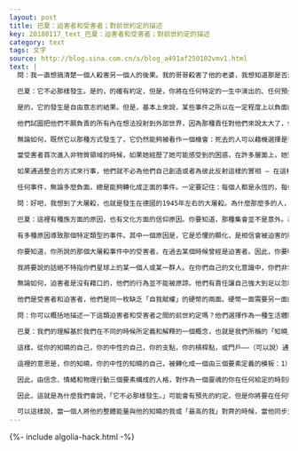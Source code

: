 ```yaml
---
layout: post
title: 巴夏：迫害者和受害者；對前世約定的描述
key: 20180117_text_巴夏：迫害者和受害者；對前世約定的描述
category: text
tags: 文字
source: http://blog.sina.com.cn/s/blog_a491af250102vmv1.html
text: |
  問：我一直想搞清楚一個人殺害另一個人的後果。我的哥哥殺害了他的老婆，我想知道那是否是自由意志的結果，是否是他們進入這一世之前的約定？

  巴夏：它不必那樣發生。是的，的確有約定，但是，你將在任何特定的一生中演出的、任何預先安排好的想法或模式，絕對不必以負面的方式或非整合的方式發生。那些約定都能夠以正面的方式和解及轉化。

  是的，它的發生是自由意志的結果。但是，基本上來說，某些事件之所以在一定程度上以負面的方式發生，是因為沒有人教導事件的參與者，他們其實擁有自由意志，能夠自我賦權。所以，實施那種行為的人，其行為通常出於這樣的信念：他們是弱小無力的。並且他們會帶上其他人一起死，這樣他們就不會感到在黃泉路上他們會孤單。你懂了嗎？

  他們試圖把他們不願負責的所有內在想法投射到外部世界，因為那種責任對他們來說太大了，他們無法承受。他們還沒有被教導去知道他們有能力將責任轉變成正面的行為和認識。所以，在一定意義上，那些預先安排的約定與交互的類型有關，與那些人要解決的他們之間的問題有關。但是，那些預先安排絕對不必導致負面的行為，它們本來可以以正面的方式達成。

  無論如何，既然它以那種方式發生了，它仍然能夠被看作一個機會：死去的人可以藉機選擇是否轉世；殺人者在一定程度上重新獲得了他的力量，這樣，他就能夠認識到他再也不必那樣做了。也就是說，他再也不必那樣放棄他的力量，以至於讓他認為他必須控制外部世界，控制其他人，才能夠感覺到自己的強大。

  當受害者首次進入非物質領域的時候，如果她經歷了她可能感受到的困惑，在許多層面上，她對迫害者也有很大的幫助。因為，很多時候受害者的角色也會給迫害者造成困惑以及相信自己缺乏自我賦權。所以，在一定意義上，雙方的行為都源自於相信自己缺乏自我賦權，只是各自以自己的方式表達而已。他們在對待缺乏自我賦權這樣的信念時，共同演出了一個劇本，並得出合乎邏輯的結論。這給了他們兩個人一個機會來審視他們的行為並承擔責任。

  如果通過整合的方式來行事，他們就不必為他們自己創造或者為彼此反射這樣的實相 – 在這樣的實相中，他們相信他們不能自我賦權，相信他們無法在不必傷害其他人或他們自己的情況下創造他們渴望的實相。

  任何事件，無論多麼負面，總是能夠轉化成正面的事件。一定要記住：每個人都是永恆的，每個人都是無限的。從這個意義上說，從長遠來看，這件事真的並不重要。真正重要的是你做了什麼，你賦予它什麼意義，以及你選擇如何從中吸取教訓並把它往正面的方向轉化。受害者仍然活著。許多人，甚至你們每一個人，在數千次的人生中，或在數萬年的輪迴中，都曾經謀殺過他人或被他人謀殺過。現在，你們再一次選擇困惑和自我賦權。你懂了嗎？

  問：好吧，我想到了大屠殺，也就是發生在德國的1945年左右的大屠殺。為什麼那麼多的人，幾乎一起選擇去創造那種集體體驗？

  巴夏：這裡有種族方面的原因，也有文化方面的信仰原因。你要知道，那種集會並不是意外。再一次，請記住，當我們說你選擇並創造了你的實相的時候，並不意味著它總是一種有意識的選擇或行為，「哦，是的，我想今天被殺死。」不，不，不，那不是我們的意思。我們的意思是，頻率相似的人會發現他們自己會聚集在一起，生活在一個由他們釋放的特定頻率所產生的某種類型的實相中，或者說生活在一個由他們的個人或集體的信念產生的實相中。

  有多種原因導致那個特定類型的事件。其中一個原因是，它是恐懼的顯化，是相信會被迫害的顯化。在那些人的文化信仰中，很多人都相信迫害。在一定程度上，它是他們相信會被迫害的顯化。（另一個原因，）在某種程度上，它也是業力的顯化。再一次，並不是說它必須那樣發生，因為業力與懲罰或報應沒有關係。你們很多人相信業力與懲罰、報應有關，你們很多人製造了業力和輪迴，把它們作為一種懲罰。但是，業力本身與評判和懲罰無關，業力是自願承擔的。許多人無意識地認識到他們在過去或前世的生活中所做的（壞）事，他們作為一個群組聚集在一起，在內心主動承擔著迫害別人所帶來的愧疚。有時候他們也會去贖罪——以他們認為他們需要償還的方式來贖罪。再一次，它不必以那種方式發生。

  你要知道，你所說的那個大屠殺事件中的受害者，在過去某個時候曾經是迫害者。因此，你要明白，我們的意思是，當你們在你們的實相中製造混亂的時候，很多時候，源於恐懼、懷疑或愧疚，那種混亂在你們的過去已經發生過了，只是你們沒有覺察到而已。

  我將要說的話絕不特指你們星球上的某一個人或某一群人。在你們自己的文化意識中，你們非常樂意承認這樣的事實：你們的一些文化團體中的人，很多時候都在非常努力地應付著愧疚這樣的問題。這也是你們曾經說過的。所以，這裡的意思是，你要知道，情願生活在愧疚中的人通常會吸引其他人來對他作出宣判。這是那個事件為什麼會發生的另一個原因。

  無論如何，迫害者是沒有藉口的，他們的行為並不能被原諒。他們有責任讓自己強大到足以忽略掉那些要求被迫害的人的頻率——這些人因潛意識的恐懼而可能迫切需要遭到他人的迫害。但是，同樣的，這裡的意思是，因為這些人潛意識地害怕成為所有那些在其他文化中成長起來的人的象徵性代表[？]，他們需要自己承擔責任。

  他們是受害者和迫害者，他們是同一枚缺乏「自我賦權」的硬幣的兩面。硬幣一面需要另一面的存在而存在。如果硬幣的一面不存在，另一面也不會存在。所以，如果人們不再去演出那樣的想法或者相信受害者這樣的觀念，也就不會有迫害者。當人們認識到他們能夠自我賦權，能夠創造他們渴望的實相而不必傷害其他人或他們自己，就不會有迫害者了。當迫害者決定不再玩這樣的遊戲，就不會有受害者了。他們將無法發現對方。

  問：你可以概括地描述一下這類迫害者和受害者之間的前世約定嗎？他們選擇作為一種生活體驗的約定。

  巴夏：我們的理解基於我們在不同的時候所定義和解釋的一個概念，也就是我們所稱的「知曉」。知曉以中性的方式來運作，來提供服務。信念、情緒和行動是（人格的）三個要素，每一個要素都具有極性，從而共有六個要素。

  這樣，從你的知曉的自己，你的中性的自己，你的支點，你的槓桿點，或門戶——（可以說）通過它你的存在把自己灌注到物質實相中——你創造了一個棱鏡，一個帶有它的極性對等物的三級棱鏡。但是從根本上來說，它是一個包含了信念、情緒和物理行動的三級棱鏡。我們已經把這個概念轉化成顯化公式，我們稱之為「看到它，感受它和成為它。」

  這裡的意思是，你的知曉，你的中性的知曉的自己，被轉化成一個由三個要素定義的模板：1）願景或藍圖；2）情緒或情感，在這個意義上，它是激活要素或激勵要素；3）物理行動，它是行動要素。這三個要素缺一不可。這三個要素的極性之間的交織、舞動是必需的，這樣才能夠實現或者創造任何物質顯化，該顯化於是表達為「約定」或者你的人格所選擇的某個人生的整個人生主題。

  因此，由信念、情緒和物理行動三個要素構成的人格，對作為一個靈魂的你在任何給定的時刻所表達的你的人生軌跡的任何一個特定的點負責，對你在你的人生中所創造的特定的反射負責，對反映了你用你的自由意志所決定的任何方式探索的人生主題的人格面向負責。就這一點來說，在一定意義上，這樣的人格是一個人造的或多變的構造物，它能夠隨時轉變成任何其他類型的人格。

  因此，這就是為什麼我們會說，「它不必那樣發生。」可能會有預先的約定，但是你將要在任何特定的人生演出的任何預先安排的想法和模式，絕對不必通過負面的或非整合的方式發生。同樣的，那些約定都能夠以正面的方式和解及轉化。

  可以這樣說，當一個人將他的整體能量與他的知曉的我或「最高的我」對齊的時候，當他同步並平衡極性結構中的那三個要素的時候（把它們作為整體來對待，因為這三個要素已經與那種知曉的能量達到平衡），他就在物質實相和非物質實相的極性之間實現了平衡，並演變到與他的高我合一，完成他作為超靈的那個特定片段的那一生在物質世界的輪迴。
---
```


{%- include algolia-hack.html -%}
